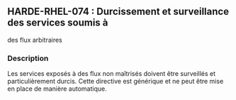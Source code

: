 ## HARDE-RHEL-074 : Durcissement et surveillance des services soumis à
des flux arbitraires

### Description

Les services exposés à des flux non maîtrisés doivent être surveillés et particulièrement durcis.
Cette directive est générique et ne peut être mise en place de manière automatique.

